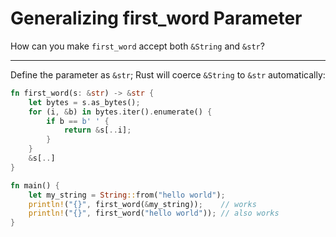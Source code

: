 # Generalizing first_word Parameter

How can you make `first_word` accept both `&String` and `&str`?

---

Define the parameter as `&str`; Rust will coerce `&String` to `&str` automatically:

```rust
fn first_word(s: &str) -> &str {
    let bytes = s.as_bytes();
    for (i, &b) in bytes.iter().enumerate() {
        if b == b' ' {
            return &s[..i];
        }
    }
    &s[..]
}

fn main() {
    let my_string = String::from("hello world");
    println!("{}", first_word(&my_string));    // works
    println!("{}", first_word("hello world")); // also works
}
```